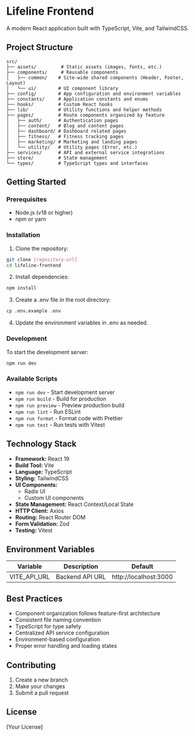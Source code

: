 # Lifeline Frontend

A modern React application built with TypeScript, Vite, and TailwindCSS.

## Project Structure

```
src/
├── assets/         # Static assets (images, fonts, etc.)
├── components/     # Reusable components
│   ├── common/    # Site-wide shared components (Header, Footer, Layout)
│   └── ui/        # UI component library
├── config/        # App configuration and environment variables
├── constants/     # Application constants and enums
├── hooks/         # Custom React hooks
├── lib/           # Utility functions and helper methods
├── pages/         # Route components organized by feature
│   ├── auth/      # Authentication pages
│   ├── content/   # Blog and content pages
│   ├── dashboard/ # Dashboard related pages
│   ├── fitness/   # Fitness tracking pages
│   ├── marketing/ # Marketing and landing pages
│   └── utility/   # Utility pages (Error, etc.)
├── services/      # API and external service integrations
├── store/         # State management
└── types/         # TypeScript types and interfaces
```

## Getting Started

### Prerequisites

- Node.js (v18 or higher)
- npm or yarn

### Installation

1. Clone the repository:

```bash
git clone [repository-url]
cd lifeline-frontend
```

2. Install dependencies:

```bash
npm install
```

3. Create a .env file in the root directory:

```bash
cp .env.example .env
```

4. Update the environment variables in .env as needed.

### Development

To start the development server:

```bash
npm run dev
```

### Available Scripts

- `npm run dev` - Start development server
- `npm run build` - Build for production
- `npm run preview` - Preview production build
- `npm run lint` - Run ESLint
- `npm run format` - Format code with Prettier
- `npm run test` - Run tests with Vitest

## Technology Stack

- **Framework:** React 19
- **Build Tool:** Vite
- **Language:** TypeScript
- **Styling:** TailwindCSS
- **UI Components:**
  - Radix UI
  - Custom UI components
- **State Management:** React Context/Local State
- **HTTP Client:** Axios
- **Routing:** React Router DOM
- **Form Validation:** Zod
- **Testing:** Vitest

## Environment Variables

| Variable     | Description     | Default               |
| ------------ | --------------- | --------------------- |
| VITE_API_URL | Backend API URL | http://localhost:3000 |

## Best Practices

- Component organization follows feature-first architecture
- Consistent file naming convention
- TypeScript for type safety
- Centralized API service configuration
- Environment-based configuration
- Proper error handling and loading states

## Contributing

1. Create a new branch
2. Make your changes
3. Submit a pull request

## License

[Your License]
